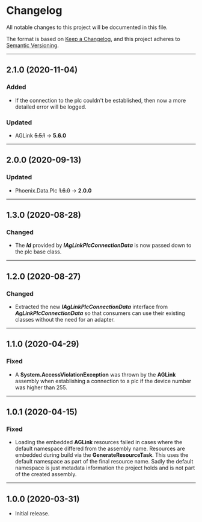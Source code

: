 ﻿# Changelog

All notable changes to this project will be documented in this file.

The format is based on [Keep a Changelog](https://keepachangelog.com/en/1.0.0/), and this project adheres to [Semantic Versioning](https://semver.org/spec/v2.0.0.html).
___

## 2.1.0 (2020-11-04)

### Added

- If the connection to the plc couldn't be established, then now a more detailed error will be logged.

### Updated

- AGLink ~~5.5.1~~ → **5.6.0**
___

## 2.0.0 (2020-09-13)

### Updated

- Phoenix.Data.Plc ~~1.6.0~~ → **2.0.0**
___

## 1.3.0 (2020-08-28)

### Changed

- The ***Id*** provided by ***IAgLinkPlcConnectionData*** is now passed down to the plc base class.
___

## 1.2.0 (2020-08-27)

### Changed

- Extracted the new ***IAgLinkPlcConnectionData*** interface from ***AgLinkPlcConnectionData*** so that consumers can use their existing classes without the need for an adapter.
___

## 1.1.0 (2020-04-29)

### Fixed

- A **System.AccessViolationException** was thrown by the **AGLink** assembly when establishing a connection to a plc if the device number was higher than 255.
___

## 1.0.1 (2020-04-15)

### Fixed

- Loading the embedded **AGLink** resources failed in cases where the default namespace differed from the assembly name. Resources are embedded during build via the **GenerateResourceTask**. This uses the default namespace as part of the final resource name. Sadly the default namespace is just metadata information the project holds and is not part of the created assembly.
___

## 1.0.0 (2020-03-31)

- Initial release.
